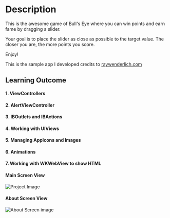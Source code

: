 # Description

This is the awesome game of Bull's Eye where you can win points and earn fame by dragging a slider.

Your goal is to place the slider as close as possible to the target value. The closer you are, the more points you score.

Enjoy!

This is the sample app I developed credits to [raywenderlich.com](https://www.raywenderlich.com/)


## Learning Outcome

#### 1. ViewControllers
#### 2. AlertViewController
#### 3. IBOutlets and IBActions
#### 4. Working with UIViews
#### 5. Managing AppIcons and Images 
#### 6. Animations
#### 7. Working with WKWebView to show HTML

#### Main Screen View

![Project Image](https://user-images.githubusercontent.com/13076610/41907764-421d72b0-795b-11e8-96fc-a72461d0b9d2.jpg)


#### About Screen View

![About Screen image](https://user-images.githubusercontent.com/13076610/42036670-a3a43b22-7aff-11e8-8e84-5053d9e49ed4.jpg)
